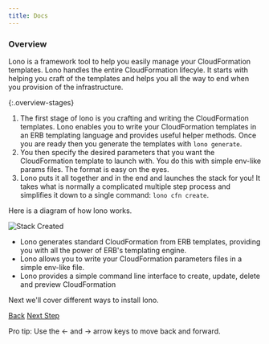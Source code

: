 ```yaml
---
title: Docs
---
```


### Overview

Lono is a framework tool to help you easily manage your CloudFormation templates.  Lono handles the entire CloudFormation lifecyle. It starts with helping you craft of the templates and helps you all the way to end when you provision of the infrastructure.

{:.overview-stages}
1. The first stage of lono is you crafting and writing the CloudFormation templates. Lono enables you to write your CloudFormation templates in an ERB templating language and provides useful helper methods. Once you are ready then you generate the templates with `lono generate`.
2. You then specify the desired parameters that you want the CloudFormation template to launch with. You do this with simple env-like params files. The format is easy on the eyes.
3. Lono puts it all together and in the end and launches the stack for you! It takes what is normally a complicated multiple step process and simplifies it down to a single command: `lono cfn create`.

Here is a diagram of how lono works.

<img src="/img/tutorial/lono-flowchart.png" alt="Stack Created" class="doc-photo lono-flowchart">

* Lono generates standard CloudFormation from ERB templates, providing you with all the power of ERB's templating engine.
* Lono allows you to write your CloudFormation parameters files in a simple env-like file.
* Lono provides a simple command line interface to create, update, delete and preview CloudFormation

Next we'll cover different ways to install lono.

<a id="prev" class="btn btn-basic" href="{% link quick-start.md %}">Back</a>
<a id="next" class="btn btn-primary" href="{% link _docs/install.md %}">Next Step</a>
<p class="keyboard-tip">Pro tip: Use the <- and -> arrow keys to move back and forward.</p>


